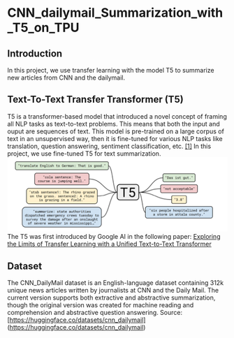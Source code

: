# CNN_dailymail_Summarization_with_T5_on_TPU

## Introduction
In this project, we use transfer learning with the model T5 to summarize new articles from CNN and the dailymail.

## Text-To-Text Transfer Transformer (T5)
T5 is a transformer-based model that introduced a novel concept of framing all NLP tasks as text-to-text problems. This means that both the input and ouput are sequences of text. This model is pre-trained on a large corpus of text in an unsupervised way, then it is fine-tuned for various NLP tasks like translation, question answering, sentiment classification, etc. [\[1\]](https://www.jmlr.org/papers/volume21/20-074/20-074.pdf)
In this project, we use fine-tuned T5 for text summarization.
![alt text](https://github.com/AymanELS/CNN_dailymail_Summarization_with_T5_on_TPU/blob/main/T5.png)
The T5 was first introduced by Google AI in the following paper: [Exploring the Limits of Transfer Learning with a Unified Text-to-Text Transformer](https://www.jmlr.org/papers/volume21/20-074/20-074.pdf)

## Dataset
The CNN_DailyMail dataset is an English-language dataset containing 312k unique news articles written by journalists at CNN and the Daily Mail. The current version supports both extractive and abstractive summarization, though the original version was created for machine reading and comprehension and abstractive question answering. Source: [https://huggingface.co/datasets/cnn_dailymail] (https://huggingface.co/datasets/cnn_dailymail)
